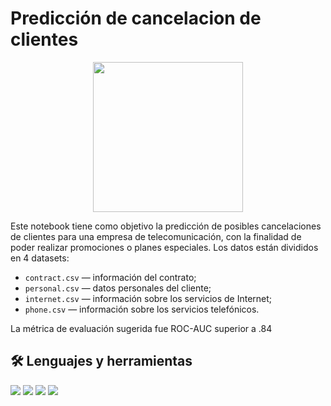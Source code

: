 # Predicción de cancelacion de clientes

<div id="header" align="center">
  <img decoding="async" src="https://media.giphy.com/media/dNgQ4qMYExpioGB3B4/giphy.gif" width="240"/>
</div>

Este notebook tiene como objetivo la predicción de posibles cancelaciones de clientes para una empresa de telecomunicación, con la finalidad de poder realizar promociones o planes especiales.
Los datos están divididos en 4 datasets:

- `contract.csv` — información del contrato;
- `personal.csv` — datos personales del cliente;
- `internet.csv` — información sobre los servicios de Internet;
- `phone.csv` — información sobre los servicios telefónicos.

La métrica de evaluación sugerida fue ROC-AUC superior a .84 

## 🛠️ Lenguajes y herramientas 
<img src = "https://img.shields.io/badge/Jupyter-F37626.svg?&style=for-the-badge&logo=Jupyter&logoColor=white"> <img src="https://img.shields.io/badge/Python-FFD43B?style=for-the-badge&logo=python&logoColor=blue" /> <img src ="https://img.shields.io/badge/scikit_learn-F7931E?style=for-the-badge&logo=scikit-learn&logoColor=white" /> <img src= "https://img.shields.io/badge/Pandas-2C2D72?style=for-the-badge&logo=pandas&logoColor=white"/> 
